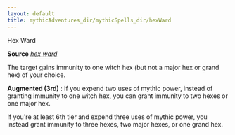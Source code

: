 ```yaml
---
layout: default
title: mythicAdventures_dir/mythicSpells_dir/hexWard
---
```

Hex Ward

**Source** [_hex ward_](ultimateMagic_dir/spells_dir/hexWard#_hex-ward)

The target gains immunity to one witch hex (but not a major hex or grand hex) of your choice.

**Augmented (3rd)** : If you expend two uses of mythic power, instead of granting immunity to one witch hex, you can grant immunity to two hexes or one major hex.

If you're at least 6th tier and expend three uses of mythic power, you instead grant immunity to three hexes, two major hexes, or one grand hex.

